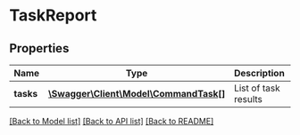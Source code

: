 # TaskReport

## Properties
Name | Type | Description | Notes
------------ | ------------- | ------------- | -------------
**tasks** | [**\Swagger\Client\Model\CommandTask[]**](CommandTask.md) | List of task results | [optional] 

[[Back to Model list]](../../README.md#documentation-for-models) [[Back to API list]](../../README.md#documentation-for-api-endpoints) [[Back to README]](../../README.md)

